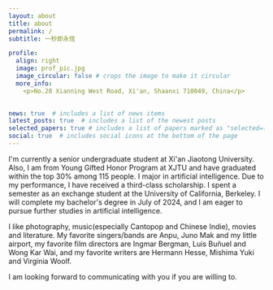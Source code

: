 ```yaml
---
layout: about
title: about
permalink: /
subtitle: 一秒即永恆

profile:
  align: right
  image: prof_pic.jpg
  image_circular: false # crops the image to make it circular
  more_info: 
    <p>No.28 Xianning West Road, Xi'an, Shaanxi 710049, China</p>
  

news: true  # includes a list of news items
latest_posts: true  # includes a list of the newest posts
selected_papers: true # includes a list of papers marked as "selected={true}"
social: true  # includes social icons at the bottom of the page
---
```

I'm currently a senior undergraduate student at Xi'an Jiaotong University. Also, I am from Young Gifted Honor Program at XJTU and have graduated within the top 30% among 115 people. I major in artificial intelligence. Due to my performance, I have received a third-class scholarship. I spent a semester as an exchange student at the University of California, Berkeley. I will complete my bachelor's degree in July of 2024, and I am eager to pursue further studies in artificial intelligence. 

I like photography, music(especially Cantopop and Chinese Indie), movies and literature. My favorite singers/bands are Anpu, Juno Mak and my little airport, my favorite film directors are Ingmar Bergman, Luis Buñuel and Wong Kar Wai, and my favorite writers are Hermann Hesse, Mishima Yuki and Virginia Woolf.

I am looking forward to communicating with you if you are willing to.


<!-- 
Write your biography here. Tell the world about yourself. Link to your favorite [subreddit](http://reddit.com). You can put a picture in, too. The code is already in, just name your picture `prof_pic.jpg` and put it in the `img/` folder.

Put your address / P.O. box / other info right below your picture. You can also disable any of these elements by editing `profile` property of the YAML header of your `_pages/about.md`. Edit `_bibliography/papers.bib` and Jekyll will render your [publications page](/al-folio/publications/) automatically.

Link to your social media connections, too. This theme is set up to use [Font Awesome icons](http://fortawesome.github.io/Font-Awesome/) and [Academicons](https://jpswalsh.github.io/academicons/), like the ones below. Add your Facebook, Twitter, LinkedIn, Google Scholar, or just disable all of them. -->